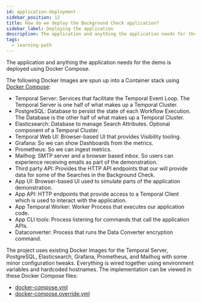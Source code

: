 ```yaml
---
id: application-deployment
sidebar_position: 12
title: How do we deploy the Background Check application?
sidebar_label: Deploying the application
description: The application and anything the application needs for the demo is deployed using Docker Compose.
tags:
  - learning-path
---
```


The application and anything the application needs for the demo is deployed using Docker Compose.

The following Docker Images are spun up into a Container stack using [Docker Compose](https://docs.docker.com/compose/):

- Temporal Server: Services that facilitate the Temporal Event Loop. The Temporal Server is one half of what makes up a Temporal Cluster.
- PostgreSQL: Database to persist the state of each Workflow Execution. The Database is the other half of what makes up a Temporal Cluster.
- Elasticsearch: Database to manage Search Attributes. Optional component of a Temporal Cluster.
- Temporal Web UI: Browser-based UI that provides Visibility tooling.
- Grafana: So we can show Dashboards from the metrics.
- Prometheus: So we can ingest metrics.
- Mailhog: SMTP server and a browser based inbox. So users can experience receiving emails as part of the demonstration.
- Third party API: Provides the HTTP API endpoints that our will provide data for some of the Searches in the Background Check.
- App UI: Browser-based UI used to simulate parts of the application demonstration.
- App API: HTTP endpoints that provide access to a Temporal Client which is used to interact with the application.
- App Temporal Worker: Worker Process that executes our application code.
- App CLI tools: Process listening for commands that call the application APIs.
- Dataconverter: Process that runs the Data Converter encryption command.

The project uses existing Docker Images for the Temporal Server, PostgreSQL, Elasticsearch, Grafana, Prometheus, and Mailhog with some minor configuration tweaks.
Everything is wired together using environment variables and hardcoded hostnames.
The implementation can be viewed in these Docker Compose files:

- [docker-compose.yml](https://github.com/temporalio/background-checks/blob/main/docker-compose.yml)
- [docker-compose.override.yml](https://github.com/temporalio/background-checks/blob/main/docker-compose.override.yml)

